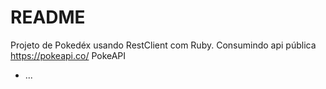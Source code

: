 # README

Projeto de Pokedéx usando RestClient com Ruby.
Consumindo api pública https://pokeapi.co/ PokeAPI
* ...
